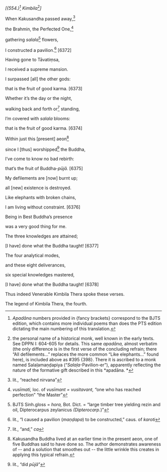 *\[{554.}*[^1] *Kimbila*[^2]*\]*

When Kakusandha passed away,[^3]

the Brahmin, the Perfected One,[^4]

gathering *salala*[^5] flowers,

I constructed a pavilion.[^6] \[6372\]

Having gone to Tāvatiṃsa,

I received a supreme mansion.

I surpassed \[all\] the other gods:

that is the fruit of good karma. \[6373\]

Whether it’s the day or the night,

walking back and forth or[^7] standing,

I’m covered with *salala* blooms:

that is the fruit of good karma. \[6374\]

Within just this \[present\] aeon[^8]

since I \[thus\] worshipped[^9] the Buddha,

I’ve come to know no bad rebirth:

that’s the fruit of Buddha-*pūjā.* \[6375\]

My defilements are \[now\] burnt up;

all \[new\] existence is destroyed.

Like elephants with broken chains,

I am living without constraint. \[6376\]

Being in Best Buddha’s presence

was a very good thing for me.

The three knowledges are attained;

\[I have\] done what the Buddha taught! \[6377\]

The four analytical modes,

and these eight deliverances,

six special knowledges mastered,

\[I have\] done what the Buddha taught! \[6378\]

Thus indeed Venerable Kimbila Thera spoke these verses.

The legend of Kimbila Thera, the fourth.

[^1]: *Apadāna* numbers provided in {fancy brackets} correspond to the
    BJTS edition, which contains more individual poems than does the PTS
    edition dictating the main numbering of this translation.

[^2]: the personal name of a historical monk, well known in the early
    texts. See DPPN I: 604-605 for details. This same *apadāna,* almost
    verbatim (the only difference is in the first verse of the
    concluding refrain; there “All defilements...” replaces the more
    common “Like elephants...” found here), is included above as \#395
    {398}. There it is ascribed to a monk named Salaḷamaṇḍapiya
    (“*Salaḷa*-Pavilion-er”), apparently reflecting the nature of the
    formative gift described in this *apadāna. *

[^3]: lit., “reached nirvana”

[^4]: *vusīmati,* loc. of *vusīmant = vusitavant,* “one who has reached
    perfection” “the Master”

[^5]: BJTS Sinh.gloss = *hora,* Bot. Dict. = “large timber tree yielding
    rezin and oil, Dipterocarpus zeylanicus *(Dipterocarp.*)”

[^6]: lit., “I caused a pavilion (*maṇḍapa*) to be constructed,” caus.
    of *karoti*

[^7]: lit., “and,” *ca*

[^8]: Kakusandha Buddha lived at an earlier time in the present aeon,
    one of five Buddhas said to have done so. The author demonstrates
    awareness of -- and a solution that smoothes out -- the little
    wrinkle this creates in applying this typical refrain.

[^9]: lit., “did *pūjā*”
